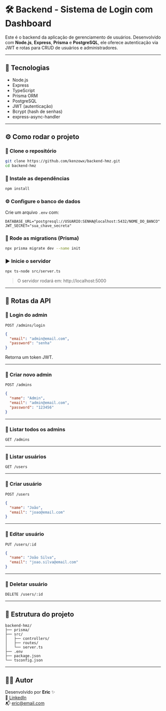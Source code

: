 # 🛠️ Backend - Sistema de Login com Dashboard

Este é o backend da aplicação de gerenciamento de usuários. Desenvolvido com **Node.js**, **Express**, **Prisma** e **PostgreSQL**, ele oferece autenticação via JWT e rotas para CRUD de usuários e administradores.

---

## 🚀 Tecnologias

- Node.js
- Express
- TypeScript
- Prisma ORM
- PostgreSQL
- JWT (autenticação)
- Bcrypt (hash de senhas)
- express-async-handler

---

## ⚙️ Como rodar o projeto

### 🔁 Clone o repositório

```bash
git clone https://github.com/kenzowx/backend-hmz.git
cd backend-hmz
```

### 🔧 Instale as dependências

```bash
npm install
```

### ⚙️ Configure o banco de dados

Crie um arquivo `.env` com:

```
DATABASE_URL="postgresql://USUARIO:SENHA@localhost:5432/NOME_DO_BANCO"
JWT_SECRET="sua_chave_secreta"
```

### 🔄 Rode as migrations (Prisma)

```bash
npx prisma migrate dev --name init
```

### ▶️ Inicie o servidor

```bash
npx ts-node src/server.ts
```

> O servidor rodará em: http://localhost:5000

---

## 🔐 Rotas da API

### 🔸 Login do admin

```
POST /admins/login
```

```json
{
  "email": "admin@email.com",
  "password": "senha"
}
```

Retorna um token JWT.

---

### 🔸 Criar novo admin

```
POST /admins
```

```json
{
  "name": "Admin",
  "email": "admin@email.com",
  "password": "123456"
}
```

---

### 🔸 Listar todos os admins

```
GET /admins
```

---

### 🔸 Listar usuários

```
GET /users
```

---

### 🔸 Criar usuário

```
POST /users
```

```json
{
  "name": "João",
  "email": "joao@email.com"
}
```

---

### 🔸 Editar usuário

```
PUT /users/:id
```

```json
{
  "name": "João Silva",
  "email": "joao.silva@email.com"
}
```

---

### 🔸 Deletar usuário

```
DELETE /users/:id
```

---

## 📁 Estrutura do projeto

```
backend-hmz/
├── prisma/
├── src/
│   ├── controllers/
│   ├── routes/
│   └── server.ts
├── .env
├── package.json
└── tsconfig.json
```

---

## 🧑‍💻 Autor

Desenvolvido por **Eric** ✨  
🚀 [LinkedIn](https://linkedin.com/in/seu-perfil)  
📬 eric@email.com
